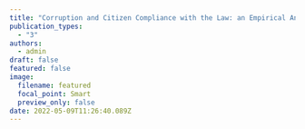 ```yaml
---
title: "Corruption and Citizen Compliance with the Law: an Empirical Analysis"
publication_types:
  - "3"
authors:
  - admin
draft: false
featured: false
image:
  filename: featured
  focal_point: Smart
  preview_only: false
date: 2022-05-09T11:26:40.089Z
---
```

